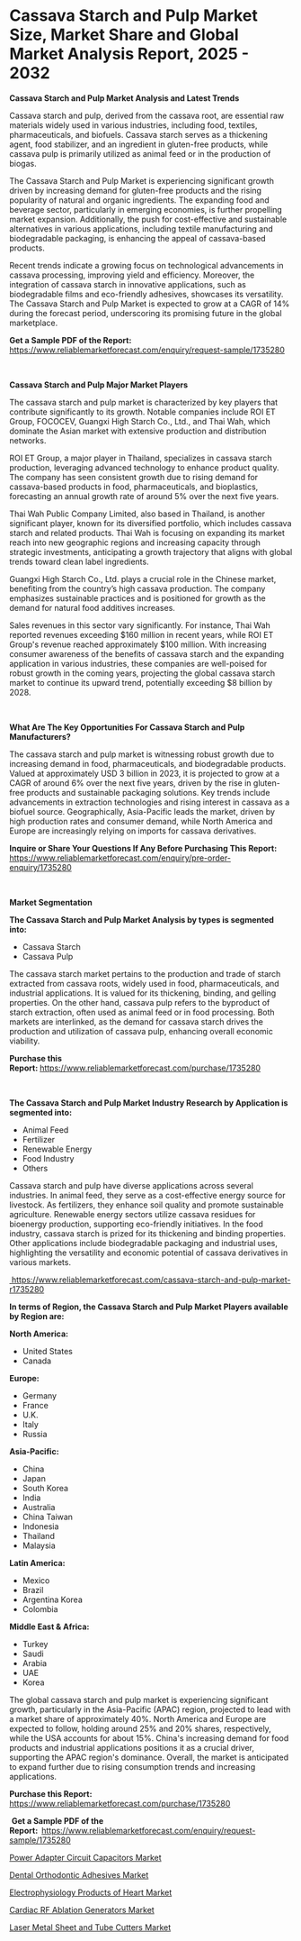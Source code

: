 <p><h1>Cassava Starch and Pulp Market Size, Market Share and Global Market Analysis Report, 2025 - 2032</h1></p><p><strong>Cassava Starch and Pulp Market Analysis and Latest Trends</strong></p>
<p><p>Cassava starch and pulp, derived from the cassava root, are essential raw materials widely used in various industries, including food, textiles, pharmaceuticals, and biofuels. Cassava starch serves as a thickening agent, food stabilizer, and an ingredient in gluten-free products, while cassava pulp is primarily utilized as animal feed or in the production of biogas.</p><p>The Cassava Starch and Pulp Market is experiencing significant growth driven by increasing demand for gluten-free products and the rising popularity of natural and organic ingredients. The expanding food and beverage sector, particularly in emerging economies, is further propelling market expansion. Additionally, the push for cost-effective and sustainable alternatives in various applications, including textile manufacturing and biodegradable packaging, is enhancing the appeal of cassava-based products.</p><p>Recent trends indicate a growing focus on technological advancements in cassava processing, improving yield and efficiency. Moreover, the integration of cassava starch in innovative applications, such as biodegradable films and eco-friendly adhesives, showcases its versatility. The Cassava Starch and Pulp Market is expected to grow at a CAGR of 14% during the forecast period, underscoring its promising future in the global marketplace.</p></p>
<p><strong>Get a Sample PDF of the Report:&nbsp;</strong> <a href="https://www.reliablemarketforecast.com/enquiry/request-sample/1735280?utm_campaign=1130&utm_medium=2&utm_source=Github&utm_content=ia&utm_term=25032025&utm_id=cassava-starch-and-pulp">https://www.reliablemarketforecast.com/enquiry/request-sample/1735280</a></p>
<p>&nbsp;</p>
<p><strong>Cassava Starch and Pulp Major Market Players</strong></p>
<p><p>The cassava starch and pulp market is characterized by key players that contribute significantly to its growth. Notable companies include ROI ET Group, FOCOCEV, Guangxi High Starch Co., Ltd., and Thai Wah, which dominate the Asian market with extensive production and distribution networks. </p><p>ROI ET Group, a major player in Thailand, specializes in cassava starch production, leveraging advanced technology to enhance product quality. The company has seen consistent growth due to rising demand for cassava-based products in food, pharmaceuticals, and bioplastics, forecasting an annual growth rate of around 5% over the next five years.</p><p>Thai Wah Public Company Limited, also based in Thailand, is another significant player, known for its diversified portfolio, which includes cassava starch and related products. Thai Wah is focusing on expanding its market reach into new geographic regions and increasing capacity through strategic investments, anticipating a growth trajectory that aligns with global trends toward clean label ingredients.</p><p>Guangxi High Starch Co., Ltd. plays a crucial role in the Chinese market, benefiting from the country’s high cassava production. The company emphasizes sustainable practices and is positioned for growth as the demand for natural food additives increases.</p><p>Sales revenues in this sector vary significantly. For instance, Thai Wah reported revenues exceeding $160 million in recent years, while ROI ET Group's revenue reached approximately $100 million. With increasing consumer awareness of the benefits of cassava starch and the expanding application in various industries, these companies are well-poised for robust growth in the coming years, projecting the global cassava starch market to continue its upward trend, potentially exceeding $8 billion by 2028.</p></p>
<p>&nbsp;</p>
<p><strong>What Are The Key Opportunities For Cassava Starch and Pulp Manufacturers?</strong></p>
<p><p>The cassava starch and pulp market is witnessing robust growth due to increasing demand in food, pharmaceuticals, and biodegradable products. Valued at approximately USD 3 billion in 2023, it is projected to grow at a CAGR of around 6% over the next five years, driven by the rise in gluten-free products and sustainable packaging solutions. Key trends include advancements in extraction technologies and rising interest in cassava as a biofuel source. Geographically, Asia-Pacific leads the market, driven by high production rates and consumer demand, while North America and Europe are increasingly relying on imports for cassava derivatives.</p></p>
<p><strong>Inquire or Share Your Questions If Any Before Purchasing This Report:</strong> <a href="https://www.reliablemarketforecast.com/enquiry/pre-order-enquiry/1735280?utm_campaign=1130&utm_medium=2&utm_source=Github&utm_content=ia&utm_term=25032025&utm_id=cassava-starch-and-pulp">https://www.reliablemarketforecast.com/enquiry/pre-order-enquiry/1735280</a></p>
<p>&nbsp;</p>
<p><strong>Market Segmentation</strong></p>
<p><strong>The Cassava Starch and Pulp Market Analysis by types is segmented into:</strong></p>
<p><ul><li>Cassava Starch</li><li>Cassava Pulp</li></ul></p>
<p><p>The cassava starch market pertains to the production and trade of starch extracted from cassava roots, widely used in food, pharmaceuticals, and industrial applications. It is valued for its thickening, binding, and gelling properties. On the other hand, cassava pulp refers to the byproduct of starch extraction, often used as animal feed or in food processing. Both markets are interlinked, as the demand for cassava starch drives the production and utilization of cassava pulp, enhancing overall economic viability.</p></p>
<p><strong>Purchase this Report:&nbsp;</strong><a href="https://www.reliablemarketforecast.com/purchase/1735280?utm_campaign=1130&utm_medium=2&utm_source=Github&utm_content=ia&utm_term=25032025&utm_id=cassava-starch-and-pulp">https://www.reliablemarketforecast.com/purchase/1735280</a></p>
<p>&nbsp;</p>
<p><strong>The Cassava Starch and Pulp Market Industry Research by Application is segmented into:</strong></p>
<p><ul><li>Animal Feed</li><li>Fertilizer</li><li>Renewable Energy</li><li>Food Industry</li><li>Others</li></ul></p>
<p><p>Cassava starch and pulp have diverse applications across several industries. In animal feed, they serve as a cost-effective energy source for livestock. As fertilizers, they enhance soil quality and promote sustainable agriculture. Renewable energy sectors utilize cassava residues for bioenergy production, supporting eco-friendly initiatives. In the food industry, cassava starch is prized for its thickening and binding properties. Other applications include biodegradable packaging and industrial uses, highlighting the versatility and economic potential of cassava derivatives in various markets.</p></p>
<p><a href="https://www.reliablemarketforecast.com/cassava-starch-and-pulp-market-r1735280?utm_campaign=1130&utm_medium=2&utm_source=Github&utm_content=ia&utm_term=25032025&utm_id=cassava-starch-and-pulp">&nbsp;https://www.reliablemarketforecast.com/cassava-starch-and-pulp-market-r1735280</a></p>
<p><strong>In terms of Region, the Cassava Starch and Pulp Market Players available by Region are:</strong></p>
<p>
    <p> <strong> North America: </strong>
        <ul>
            <li>United States</li>
            <li>Canada</li>
        </ul>
        </p> 
    <p> <strong> Europe: </strong>
        <ul>
            <li>Germany</li>
            <li>France</li>
            <li>U.K.</li>
            <li>Italy</li>
            <li>Russia</li>
        </ul>
        </p> 
    <p> <strong> Asia-Pacific: </strong>
        <ul>
            <li>China</li>
            <li>Japan</li>
            <li>South Korea</li>
            <li>India</li>
            <li>Australia</li>
            <li>China Taiwan</li>
            <li>Indonesia</li>
            <li>Thailand</li>
            <li>Malaysia</li>
        </ul>
        </p> 
    <p> <strong> Latin America: </strong>
        <ul>
            <li>Mexico</li>
            <li>Brazil</li>
            <li>Argentina Korea</li>
            <li>Colombia</li>
        </ul>
        </p> 
    <p> <strong> Middle East & Africa: </strong>
        <ul>
            <li>Turkey</li>
            <li>Saudi</li>
            <li>Arabia</li>
            <li>UAE</li>
            <li>Korea</li>
        </ul>
    </p>
    </p>
<p><p>The global cassava starch and pulp market is experiencing significant growth, particularly in the Asia-Pacific (APAC) region, projected to lead with a market share of approximately 40%. North America and Europe are expected to follow, holding around 25% and 20% shares, respectively, while the USA accounts for about 15%. China's increasing demand for food products and industrial applications positions it as a crucial driver, supporting the APAC region's dominance. Overall, the market is anticipated to expand further due to rising consumption trends and increasing applications.</p></p>
<p><strong>Purchase this Report: </strong><a href="https://www.reliablemarketforecast.com/purchase/1735280?utm_campaign=1130&utm_medium=2&utm_source=Github&utm_content=ia&utm_term=25032025&utm_id=cassava-starch-and-pulp">https://www.reliablemarketforecast.com/purchase/1735280</a></p>
<p>&nbsp;<strong>Get a Sample PDF of the Report:&nbsp;&nbsp;</strong><a href="https://www.reliablemarketforecast.com/enquiry/request-sample/1735280?utm_campaign=1130&utm_medium=2&utm_source=Github&utm_content=ia&utm_term=25032025&utm_id=cassava-starch-and-pulp">https://www.reliablemarketforecast.com/enquiry/request-sample/1735280</a></p>
<p><strong></strong></p>
<p><p><a href="https://github.com/heeildannas/Market-Research-Report-List-1/blob/main/power-adapter-circuit-capacitors-market.md?utm_campaign=1130&utm_medium=2&utm_source=Github&utm_content=ia&utm_term=25032025&utm_id=cassava-starch-and-pulp">Power Adapter Circuit Capacitors Market</a></p><p><a href="https://github.com/astadtetcha28/Market-Research-Report-List-1/blob/main/dental-orthodontic-adhesives-market.md?utm_campaign=1130&utm_medium=2&utm_source=Github&utm_content=ia&utm_term=25032025&utm_id=cassava-starch-and-pulp">Dental Orthodontic Adhesives Market</a></p><p><a href="https://github.com/ceranamaduvq/Market-Research-Report-List-1/blob/main/electrophysiology-products-of-heart-market.md?utm_campaign=1130&utm_medium=2&utm_source=Github&utm_content=ia&utm_term=25032025&utm_id=cassava-starch-and-pulp">Electrophysiology Products of Heart Market</a></p><p><a href="https://github.com/sibellanikmn/Market-Research-Report-List-1/blob/main/cardiac-rf-ablation-generators-market.md?utm_campaign=1130&utm_medium=2&utm_source=Github&utm_content=ia&utm_term=25032025&utm_id=cassava-starch-and-pulp">Cardiac RF Ablation Generators Market</a></p><p><a href="https://github.com/ertssmelov0/Market-Research-Report-List-1/blob/main/laser-metal-sheet-and-tube-cutters-market.md?utm_campaign=1130&utm_medium=2&utm_source=Github&utm_content=ia&utm_term=25032025&utm_id=cassava-starch-and-pulp">Laser Metal Sheet and Tube Cutters Market</a></p></p>